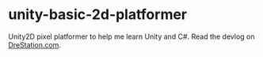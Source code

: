# unity-basic-2d-platformer
Unity2D pixel platformer to help me learn Unity and C#. Read the devlog on [DreStation.com](https://drestation.com/posts/2022-05-21-learning-unity-2d/).

